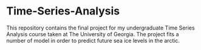 # Time-Series-Analysis

This repository contains the final project for my undergraduate Time Series Analysis course taken at The University of Georgia. The project fits a number of model in order to predict future sea ice levels in the arctic.
